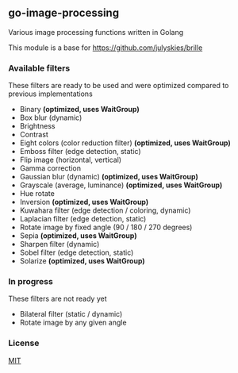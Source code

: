 ## go-image-processing

Various image processing functions written in Golang

This module is a base for https://github.com/julyskies/brille

### Available filters

These filters are ready to be used and were optimized compared to previous implementations

- Binary **(optimized, uses WaitGroup)**
- Box blur (dynamic)
- Brightness
- Contrast
- Eight colors (color reduction filter) **(optimized, uses WaitGroup)**
- Emboss filter (edge detection, static)
- Flip image (horizontal, vertical)
- Gamma correction
- Gaussian blur (dynamic) **(optimized, uses WaitGroup)**
- Grayscale (average, luminance) **(optimized, uses WaitGroup)**
- Hue rotate
- Inversion **(optimized, uses WaitGroup)**
- Kuwahara filter (edge detection / coloring, dynamic)
- Laplacian filter (edge detection, static)
- Rotate image by fixed angle (90 / 180 / 270 degrees)
- Sepia **(optimized, uses WaitGroup)**
- Sharpen filter (dynamic)
- Sobel filter (edge detection, static)
- Solarize **(optimized, uses WaitGroup)**

### In progress

These filters are not ready yet

- Bilateral filter (static / dynamic)
- Rotate image by any given angle

### License

[MIT](./LICENSE.md)
